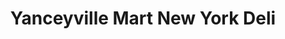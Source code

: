 ---
title: "Yanceyville Mart New York Deli"
url: /yancyville/yanceyville-mart-new-york-deli/
shop: supermarket
---